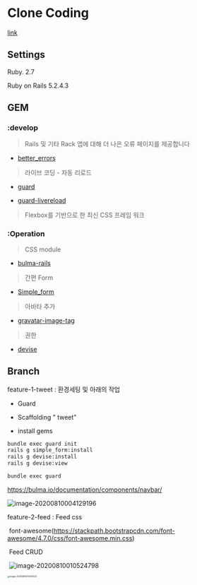 # Clone Coding

[link]()



## Settings

Ruby. 2.7

Ruby on Rails 5.2.4.3



## GEM

### :develop

> Rails 및 기타 Rack 앱에 대해 더 나은 오류 페이지를 제공합니다

* [better_errors](https://rubygems.org/gems/better_errors/versions/2.4) 

> 라이브 코딩 - 자동 리로드

* [guard](https://rubygems.org/gems/guard/versions/2.14.1)

* [guard-livereload](https://rubygems.org/gems/guard-livereload/versions/2.5.2)

> Flexbox를 기반으로 한 최신 CSS 프레임 워크

### :Operation

> CSS module

* [bulma-rails](https://rubygems.org/gems/bulma-rails/versions/0.6.1)

> 간편 Form

* [Simple_form](https://rubygems.org/gems/simple_form/versions/5.0.2)

> 아바타 추가

* [gravatar-image-tag](https://rubygems.org/gems/gravatar_image_tag/versions/1.2.0)

> 권한

* [devise](https://rubygems.org/gems/devise/versions/4.3.0)

## Branch

feature-1-tweet : 환경세팅 및 아래의 작업

* Guard

* Scaffolding " tweet"

* install gems

```bash
bundle exec guard init
rails g simple_form:install
rails g devise:install
rails g devise:view

bundle exec guard
```

https://bulma.io/documentation/components/navbar/

![image-20200810004129196](https://tva1.sinaimg.cn/large/007S8ZIlgy1ghkzlsvhczj31410430st.jpg)



feature-2-feed : Feed css

​		font-awesome(https://stackpath.bootstrapcdn.com/font-awesome/4.7.0/css/font-awesome.min.css)

​		 Feed CRUD

​		![image-20200810010524798](https://tva1.sinaimg.cn/large/007S8ZIlgy1ghl0aptn8mj30rf04vmxt.jpg)

<img src="https://tva1.sinaimg.cn/large/007S8ZIlgy1ghl0jg3xcfj30jy07uglz.jpg" alt="image-20200810011349323" style="zoom: 33%;" />

